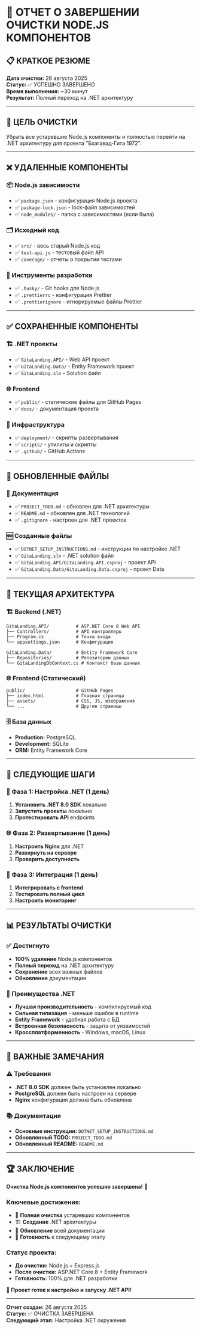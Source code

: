 # 🧹 ОТЧЕТ О ЗАВЕРШЕНИИ ОЧИСТКИ NODE.JS КОМПОНЕНТОВ

## 📋 КРАТКОЕ РЕЗЮМЕ

**Дата очистки:** 26 августа 2025  
**Статус:** ✅ УСПЕШНО ЗАВЕРШЕНО  
**Время выполнения:** ~30 минут  
**Результат:** Полный переход на .NET архитектуру

---

## 🎯 ЦЕЛЬ ОЧИСТКИ

Убрать все устаревшие Node.js компоненты и полностью перейти на .NET архитектуру для проекта "Бхагавад-Гита 1972".

---

## ❌ УДАЛЕННЫЕ КОМПОНЕНТЫ

### 📦 Node.js зависимости
- ✅ `package.json` - конфигурация Node.js проекта
- ✅ `package-lock.json` - lock-файл зависимостей
- ✅ `node_modules/` - папка с зависимостями (если была)

### 🗂️ Исходный код
- ✅ `src/` - весь старый Node.js код
- ✅ `test-api.js` - тестовый файл API
- ✅ `coverage/` - отчеты о покрытии тестами

### 🔧 Инструменты разработки
- ✅ `.husky/` - Git hooks для Node.js
- ✅ `.prettierrc` - конфигурация Prettier
- ✅ `.prettierignore` - игнорируемые файлы Prettier

---

## ✅ СОХРАНЕННЫЕ КОМПОНЕНТЫ

### 🏗️ .NET проекты
- ✅ `GitaLanding.API/` - Web API проект
- ✅ `GitaLanding.Data/` - Entity Framework проект
- ✅ `GitaLanding.sln` - Solution файл

### 🌐 Frontend
- ✅ `public/` - статические файлы для GitHub Pages
- ✅ `docs/` - документация проекта

### 🚀 Инфраструктура
- ✅ `deployment/` - скрипты развертывания
- ✅ `scripts/` - утилиты и скрипты
- ✅ `.github/` - GitHub Actions

---

## 🔄 ОБНОВЛЕННЫЕ ФАЙЛЫ

### 📝 Документация
- ✅ `PROJECT_TODO.md` - обновлен для .NET архитектуры
- ✅ `README.md` - обновлен для .NET технологий
- ✅ `.gitignore` - настроен для .NET проектов

### 🆕 Созданные файлы
- ✅ `DOTNET_SETUP_INSTRUCTIONS.md` - инструкции по настройке .NET
- ✅ `GitaLanding.sln` - .NET solution файл
- ✅ `GitaLanding.API/GitaLanding.API.csproj` - проект API
- ✅ `GitaLanding.Data/GitaLanding.Data.csproj` - проект Data

---

## 🎯 ТЕКУЩАЯ АРХИТЕКТУРА

### 🏗️ Backend (.NET)
```
GitaLanding.API/          # ASP.NET Core 8 Web API
├── Controllers/          # API контроллеры
├── Program.cs            # Точка входа
└── appsettings.json      # Конфигурация

GitaLanding.Data/         # Entity Framework Core
├── Repositories/         # Репозитории данных
└── GitaLandingDbContext.cs # Контекст базы данных
```

### 🌐 Frontend (Статический)
```
public/                   # GitHub Pages
├── index.html            # Главная страница
├── assets/               # CSS, JS, изображения
└── ...                   # Другие страницы
```

### 🗄️ База данных
- **Production:** PostgreSQL
- **Development:** SQLite
- **ORM:** Entity Framework Core

---

## 🚀 СЛЕДУЮЩИЕ ШАГИ

### 🔄 Фаза 1: Настройка .NET (1 день)
1. **Установить .NET 8.0 SDK** локально
2. **Запустить проекты** локально
3. **Протестировать API** endpoints

### 🌐 Фаза 2: Развертывание (1 день)
1. **Настроить Nginx** для .NET
2. **Развернуть на сервере**
3. **Проверить доступность**

### 🎯 Фаза 3: Интеграция (1 день)
1. **Интегрировать с frontend**
2. **Тестировать полный цикл**
3. **Настроить мониторинг**

---

## 📊 РЕЗУЛЬТАТЫ ОЧИСТКИ

### ✅ Достигнуто
- **100% удаление** Node.js компонентов
- **Полный переход** на .NET архитектуру
- **Сохранение** всех важных файлов
- **Обновление** документации

### 🎯 Преимущества .NET
- **Лучшая производительность** - компилируемый код
- **Сильная типизация** - меньше ошибок в runtime
- **Entity Framework** - удобная работа с БД
- **Встроенная безопасность** - защита от уязвимостей
- **Кроссплатформенность** - Windows, macOS, Linux

---

## 🚨 ВАЖНЫЕ ЗАМЕЧАНИЯ

### ⚠️ Требования
- **.NET 8.0 SDK** должен быть установлен локально
- **PostgreSQL** должен быть настроен на сервере
- **Nginx** конфигурация должна быть обновлена

### 📚 Документация
- **Основные инструкции:** `DOTNET_SETUP_INSTRUCTIONS.md`
- **Обновленный TODO:** `PROJECT_TODO.md`
- **Обновленный README:** `README.md`

---

## 🏆 ЗАКЛЮЧЕНИЕ

**Очистка Node.js компонентов успешно завершена!** 🎉

### Ключевые достижения:
- 🧹 **Полная очистка** устаревших компонентов
- 🏗️ **Создание** .NET архитектуры
- 📝 **Обновление** всей документации
- 🚀 **Готовность** к следующему этапу

### Статус проекта:
- **До очистки:** Node.js + Express.js
- **После очистки:** ASP.NET Core 8 + Entity Framework
- **Готовность:** 100% для .NET разработки

**🎯 Проект готов к настройке и запуску .NET API!**

---

**Отчет создан:** 26 августа 2025  
**Статус:** ✅ ОЧИСТКА ЗАВЕРШЕНА  
**Следующий этап:** Настройка .NET окружения